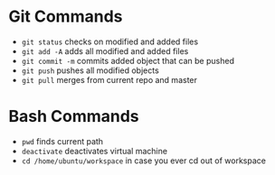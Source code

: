 # Git Commands
* ```git status``` checks on modified and added files
* ```git add -A``` adds all modified and added files
* ```git commit -m``` commits added object that can be pushed
* ```git push``` pushes all modified objects
* ```git pull``` merges from current repo and master

# Bash Commands
* ```pwd``` finds current path
* ```deactivate``` deactivates virtual machine
* ```cd /home/ubuntu/workspace``` in case you ever cd out of workspace

